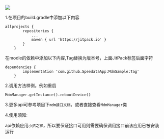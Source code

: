 [![](https://jitpack.io/v/SpeedataApp/MdmSample.svg)](https://jitpack.io/#SpeedataApp/MdmSample)

1.在项目的build.gradle中添加以下内容
```
allprojects {
		repositories {
			...
			maven { url 'https://jitpack.io' }
		}
	}
```
在modle的依赖中添加以下内容,Tag替换为版本号，上面JitPack标签后面字符

```
dependencies {
		implementation 'com.github.SpeedataApp:MdmSample:Tag'
	}
```


2.调用方法样例，例如重启
```
MdmManager.getInstance().rebootDevice()
```


3.更多api可参考项目下`mdm接口文档`，或者直接查看`MdmManager`类


4.使用须知:

api依赖应用`小拓之家`，所以要保证接口可用则需要确保调用接口前该应用已被安装运行
